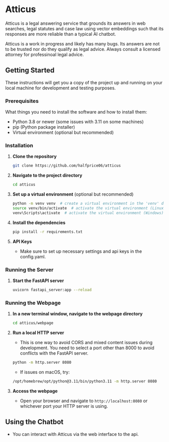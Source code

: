 # Atticus

Atticus is a legal answering service that grounds its answers in web searches, legal statutes and case law using vector embeddings such that its responses are more reliable than a typical AI chatbot.

Atticus is a work in progress and likely has many bugs. Its answers are not to be trusted nor do they qualify as legal advice. Always consult a licensed attorney for professinoal legal advice.

## Getting Started

These instructions will get you a copy of the project up and running on your local machine for development and testing purposes.

### Prerequisites

What things you need to install the software and how to install them:

- Python 3.8 or newer (some issues with 3.11 on some machines)
- pip (Python package installer)
- Virtual environment (optional but recommended)

### Installation

1. **Clone the repository**

    ```sh
    git clone https://github.com/halfprice06/atticus
    ```

2. **Navigate to the project directory**

    ```sh
    cd atticus
    ```

3. **Set up a virtual environment** (optional but recommended)

    ```sh
    python -m venv venv  # create a virtual environment in the 'venv' directory
    source venv/bin/activate  # activate the virtual environment (Linux/Mac)
    venv\Scripts\activate  # activate the virtual environment (Windows)
    ```

4. **Install the dependencies**

    ```sh
    pip install -r requirements.txt
    ```

5. **API Keys**

    - Make sure to set up necessary settings and api keys in the config.yaml.

### Running the Server

1. **Start the FastAPI server**

    ```sh
    uvicorn fastapi_server:app --reload
    ```

### Running the Webpage

1. **In a new terminal window, navigate to the webpage directory**

    ```sh
    cd atticus/webpage
    ```

2. **Run a local HTTP server**

    - This is one way to avoid CORS and mixed content issues during development. You need to select a port other than 8000 to avoid conflicts with the FastAPI server.

    ```sh
    python -m http.server 8080
    ```
    
    - If issues on macOS, try:

    ```sh
    /opt/homebrew/opt/python@3.11/bin/python3.11 -m http.server 8080
    ```

3. **Access the webpage**

    - Open your browser and navigate to `http://localhost:8080` or whichever port your HTTP server is using.

## Using the Chatbot

- You can interact with Atticus via the web interface to the api.